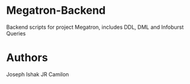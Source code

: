 # Megatron-Backend
Backend scripts for project Megatron, includes DDL, DML and Infoburst Queries
# Authors
Joseph Ishak
JR Camilon
